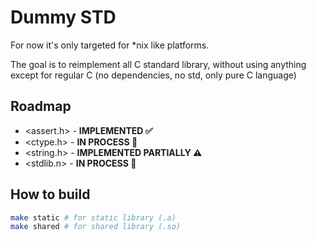 # Dummy STD
For now it's only targeted for *nix like platforms.

The goal is to reimplement all C standard library, without using anything except for regular C (no dependencies, no std, only pure C language)

## Roadmap
- <assert.h> - **IMPLEMENTED ✅** 
- <ctype.h> - **IN PROCESS 🚧**
- <string.h> - **IMPLEMENTED PARTIALLY ⚠️**
- <stdlib.n> - **IN PROCESS 🚧**

## How to build
```bash
make static # for static library (.a)
make shared # for shared library (.so)
```